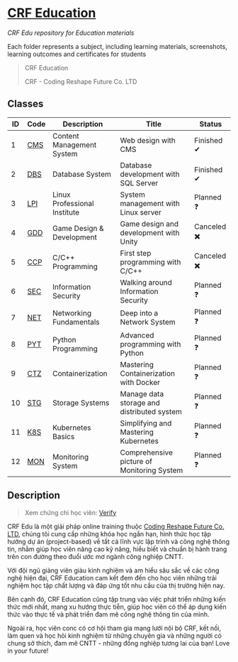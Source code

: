 # [CRF Education](https://education.crfnetwork.com/)

*CRF Edu repository for Education materials*

Each folder represents a subject, including learning materials, screenshots, learning outcomes and certificates for students

> CRF Education
>
> CRF - Coding Reshape Future Co. LTD

## Classes

| ID | Code | Description | Title | Status |
| --- | --- | --- | --- | --- |
| 1 | [CMS](./CMS) | Content Management System | Web design with CMS | Finished ✔ |
| 2 | [DBS](./DBS) | Database System | Database development with SQL Server | Finished ✔ |
| 3 | [LPI](./LPI) | Linux Professional Institute | System management with Linux server | Planned ❓ |
| 4 | [GDD](./GDD) | Game Design & Development | Game design and development with Unity | Canceled ✖️ |
| 5 | [CCP](./CPP) | C/C++ Programming | First step programming with C/C++ | Canceled ✖️ |
| 6 | [SEC](./SEC) | Information Security | Walking around Information Security | Planned ❓ |
| 7 | [NET](./NET) | Networking Fundamentals | Deep into a Network System | Planned ❓ |
| 8 | [PYT](./PYT) | Python Programming | Advanced programming with Python | Planned ❓ |
| 9 | [CTZ](./CTZ) | Containerization | Mastering Containerization with Docker | Planned ❓ |
| 10 | [STG](./STG) | Storage Systems | Manage data storage and distributed system | Planned ❓ |
| 11 | [K8S](./K8S) | Kubernetes Basics | Simplifying and Mastering Kubernetes | Planned ❓ |
| 12 | [MON](./MON) | Monitoring System | Comprehensive picture of Monitoring System | Planned ❓ |

## Description

> Xem chứng chỉ học viên: [Verify](https://verify.crfnetwork.com/)

CRF Edu là một giải pháp online training thuộc [Coding Reshape Future Co. LTD](https://www.crfnetwork.com/), chúng tôi cung cấp những khóa học ngắn hạn, hình thức học tập hướng dự án (project-based) về tất cả lĩnh vực lập trình và công nghệ thông tin, nhằm giúp học viên nâng cao kỹ năng, hiểu biết và chuẩn bị hành trang trên con đường theo đuổi ước mơ ngành công nghiệp CNTT.

Với đội ngũ giảng viên giàu kinh nghiệm và am hiểu sâu sắc về các công nghệ hiện đại, CRF Education cam kết đem đến cho học viên những trải nghiệm học tập chất lượng và đáp ứng tốt nhu cầu của thị trường hiện nay.

Bên cạnh đó, CRF Education cũng tập trung vào việc phát triển những kiến thức mới nhất, mang xu hướng thực tiễn, giúp học viên có thể áp dụng kiến thức vào thực tế và phát triển đam mê công nghệ thông tin của mình.

Ngoài ra, học viên conc có cơ hội tham gia mạng lưới nội bộ CRF, kết nối, làm quen và học hỏi kinh nghiệm từ những chuyên gia và những người có chung sở thích, đam mê CNTT - những đồng nghiệp tương lai của bạn! Love in your future!
